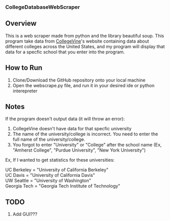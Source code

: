 ### CollegeDatabaseWebScraper 

## Overview

This is a web scraper made from python and the library beautiful soup. This program take data from [CollegeVine](https://www.collegevine.com/)'s website containing data about different colleges across the United States, and my program will display that data for a specfic school that you enter into the program.

## How to Run

1. Clone/Download the GitHub repository onto your local machine <br>
2. Open the webscrape.py file, and run it in your desired ide or python interepreter <br>

## Notes
If the program doesn't output data (it will throw an error): <br>
1. CollegeVine doesn't have data for that specfic university <br>
2. The name of the university/college is incorrect. You need to enter the full name of the university/college. <br>
3. You forgot to enter "University" or "College" after the school name (Ex, "Amherst College", "Purdue University", "New York University")

Ex, If I wanted to get statistics for these universities: <br>

UC Berkeley = "University of California Berkeley" <br>
UC Davis = "University of California Davis" <br>
UW Seattle = "University of Washington" <br>
Georgia Tech = "Georgia Tech Institute of Technology"

## TODO

1. Add GUI???



